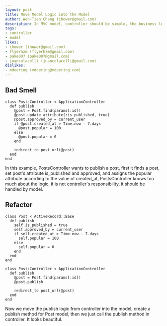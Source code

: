 ```yaml
---
layout: post
title: Move Model Logic into the Model
author: Wen-Tien Chang (ihower@gmail.com)
description: In MVC model, controller should be simple, the business logic is model's responsibility. So we should move logic from controller into the model.
tags:
- controller
- model
likes:
- ihower (ihower@gmail.com)
- flyerhzm (flyerhzm@gmail.com)
- pake007 (pake007@gmail.com)
- juancolacelli (juancolacelli@gmail.com)
dislikes:
- mdeering (mdeering@mdeering.com)
---
```

Bad Smell
---------

    class PostsController < ApplicationController
      def publish
        @post = Post.find(params[:id])
        @post.update_attribute(:is_published, true)
        @post.approved_by = current_user
        if @post.created_at > Time.now - 7.days
          @post.popular = 100
        else
          @post.popular = 0
        end
    
        redirect_to post_url(@post)
      end
    end

In this example, PostsController wants to publish a post, first it finds a post, set post's attribute is_published and approved, and assigns the popular attribute according to the value of created_at, PostsController knows too much about the logic, it is not controller's responsibility, it should be handled by model.

Refactor
--------

    class Post < ActiveRecord::Base
      def publish
        self.is_published = true
        self.approved_by = current_user
        if self.created_at > Time.now - 7.days
          self.popular = 100
        else
          self.popular = 0
        end
      end
    end
    
    class PostsController < ApplicationController
      def publish
        @post = Post.find(params[:id])
        @post.publish
    
        redirect_to post_url(@post)
      end
    end

Now we move the publish logic from controller into the model, create a publish method for Post model, then we just call the publish method in controller. It looks beautiful.
